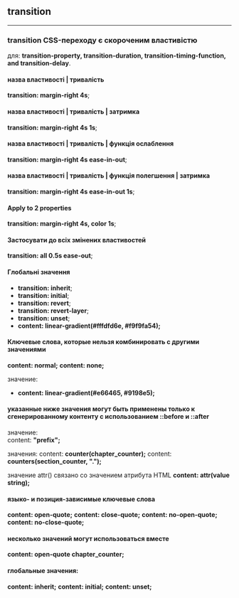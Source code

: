 ## transition
********************************
### transition CSS-переходу є скороченим властивістю 
для: **transition-property, transition-duration, transition-timing-function, and transition-delay**.

 #### назва властивості | тривалість 
**transition: margin-right 4s**;

 #### назва властивості | тривалість | затримка 
**transition: margin-right 4s 1s**;

#### назва властивості | тривалість | функція ослаблення 
**transition: margin-right 4s ease-in-out**;

#### назва властивості | тривалість | функція полегшення | затримка
**transition: margin-right 4s ease-in-out 1s**;

#### Apply to 2 properties 
**transition: margin-right 4s, color 1s**;

#### Застосувати до всіх змінених властивостей 
**transition: all 0.5s ease-out**;

#### Глобальні значення 
* **transition: inherit**;
* **transition: initial**;
* **transition: revert**;
* **transition: revert-layer**;
* **transition: unset**;
* **content: linear-gradient(#fffdfd6e, #f9f9fa54);**

#### Ключевые слова, которые нельзя комбинировать с другими значениями 
**content: normal;**
**content: none;**



 значение: **<image>** 
* **content: linear-gradient(#e66465, #9198e5);**

#### указанные ниже значения могут быть применены только к сгенерированному контенту с использованием **::before и ::after** 

 значение: **<string>**  
content: **"prefix";**

 значения: **<counter>** 
content: **counter(chapter_counter);**
content: **counters(section_counter, ".");**

 значение attr() связано со значением атрибута HTML 
**content: attr(value string);**

 #### языко- и позиция-зависимые ключевые слова 
**content: open-quote;**
**content: close-quote;**
**content: no-open-quote;**
**content: no-close-quote;**

 #### несколько значений могут использоваться вместе 
**content: open-quote chapter_counter;**

 #### глобальные значения: 
**content: inherit;**
**content: initial;**
**content: unset;**
